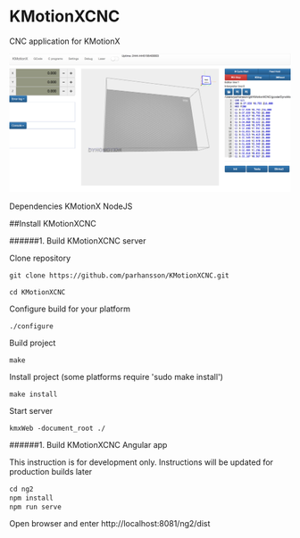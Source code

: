 # KMotionXCNC
CNC application for KMotionX


![Image of KMXWeb](doc/images/main.png)

Dependencies
KMotionX
NodeJS


##Install KMotionXCNC

######1. Build KMotionXCNC server

Clone repository
```
git clone https://github.com/parhansson/KMotionXCNC.git
```

```
cd KMotionXCNC
```
Configure build for your platform
```
./configure
```
Build project
```
make
```
Install project (some platforms require 'sudo make install') 
```
make install
```

Start server
```
kmxWeb -document_root ./
```

######1. Build KMotionXCNC Angular app

This instruction is for development only.
Instructions will be updated for production builds later
```
cd ng2
npm install
npm run serve
```

Open browser and enter 
http://localhost:8081/ng2/dist